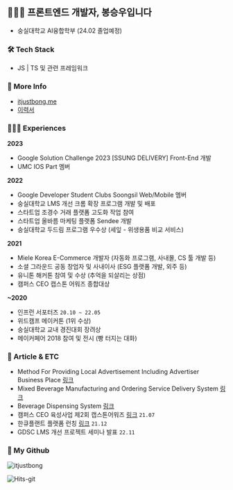 ## 🧑🏻‍💻  프론트엔드 개발자, 봉승우입니다
- 숭실대학교 AI융합학부 (24.02 졸업예정)

### 🛠  Tech Stack
- JS | TS 및 관련 프레임워크

### 🎁 More Info
- [itjustbong.me](https://itjustbong.me) <br />
- [이력서](https://itjustbong.me/resume)

### 🙋🏻‍♂️ Experiences

<b>2023</b>
- Google Solution Challenge 2023 [SSUNG DELIVERY] Front-End 개발
- UMC IOS Part 멤버

<b>2022</b>
- Google Developer Student Clubs Soongsil Web/Mobile 멤버
- 숭실대학교 LMS 개선 크롬 확장 프로그램 개발 및 배포
- 스타트업 조경수 거래 플랫폼 고도화 작업 참여
- 스타트업 올바름 마케팅 플랫폼 Sendee 개발
- 숭실대학교 두드림 프로그램 우수상 (세잎 - 위생용품 비교 서비스)

<b>2021</b>
- Miele Korea E-Commerce 개발자 (자동화 프로그램, 사내몰, CS 툴 개발 등)
- 소셜 그라운드 공동 창업자 및 사내이사 (ESG 플랫폼 개발, 외주 등)
- 유니톤 해커톤 참여 및 수상 (추억을 되살리는 상점)
- 캠퍼스 CEO 캡스톤 어워즈 종합대상

<b>~2020</b>
- 인프런 서포터즈 `20.10 ~ 22.05`
- 위드캠프 메이커톤 (1위 수상)
- 숭실대학교 교내 경진대회 장려상  
- 메이커페어 2018 참여 및 전시 (빵 터지는 대화)

### 📝 Article & ETC
- Method For Providing Local Advertisement Including Advertiser Business Place [링크](http://kpat.kipris.or.kr/kpat/biblioa.do?method=biblioFrame&start=biblio&searchFg=N&KeyWord=1020210120973&applno=1020210120973&Gubun=1&sCurrPage=1&searchFg=N&expression=1020210120973&openPageId=View01&isMyConcern=N&isMyFolder=N&config=/main/sharePage_KR.jsp,%20className=jeus_jspwork._main._700_sharePage_5fKR_5fjsp,%20jspUri=%27/main/sharePage_KR.jsp)
- Mixed Beverage Manufacturing and Ordering Service Delivery System [링크](http://kpat.kipris.or.kr/kpat/biblioa.do?method=biblioFrame&start=biblio&searchFg=N&KeyWord=1020200034229&applno=1020200034229&Gubun=1&sCurrPage=1&searchFg=N&expression=1020200034229&openPageId=View01&isMyConcern=N&isMyFolder=N&config=/main/sharePage_KR.jsp,%20className=jeus_jspwork._main._700_sharePage_5fKR_5fjsp,%20jspUri=%27/main/sharePage_KR.jsp)
- Beverage Dispensing System [링크](http://kpat.kipris.or.kr/kpat/biblioa.do?method=biblioFrame&start=biblio&searchFg=N&KeyWord=1020190116920&applno=1020190116920&Gubun=1&sCurrPage=1&searchFg=N&expression=1020190116920&openPageId=View01&isMyConcern=N&isMyFolder=N&config=/main/sharePage_KR.jsp,%20className=jeus_jspwork._main._700_sharePage_5fKR_5fjsp,%20jspUri=%27/main/sharePage_KR.jsp)
- 캠퍼스 CEO 육성사업 제2회 캡스톤어워즈 [링크](https://scatch.ssu.ac.kr/%EB%89%B4%EC%8A%A4%EC%84%BC%ED%84%B0/%EC%A3%BC%EC%9A%94%EB%89%B4%EC%8A%A4/page/2/?slug=2021%EB%85%84-%EC%BA%A0%ED%8D%BC%EC%8A%A4-ceo-%EC%9C%A1%EC%84%B1%EC%82%AC%EC%97%85-%EC%A0%9C2%ED%9A%8C-%EC%BA%A1%EC%8A%A4%ED%86%A4%EC%96%B4%EC%9B%8C%EC%A6%88-%EC%8B%9C%EC%83%81%EC%8B%9D-%EC%97%B4&f&keyword) `21.07`
- 한큐플랜트 플랫폼 런칭 [링크](http://m.segyebiz.com/newsView/20211221508589) `21.12`
- GDSC LMS 개선 프로젝트 세미나 발표 `22.11`



### 🌱 My Github 
![itjustbong](https://github-stats-git-main-qhdgkdbs.vercel.app/api?username=itjustbong)

![Hits-git](https://counter.itjustbong.workers.dev/visit?url=github/itjustbong&type=svg&text=itjustbong%20%EA%B9%83%ED%97%88%EB%B8%8C%20%EB%B0%A9%EB%AC%B8%EC%9E%90%20%EC%88%98&bgcolor=rgb(10,100,12)&total=true)


